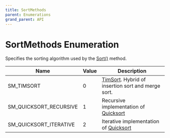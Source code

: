 ```yaml
---
title: SortMethods
parent: Enumerations
grand_parent: API
---
```


# SortMethods Enumeration

Specifies the sorting algorithm used by the [Sort()](https://senipah.github.io/VBA-Better-Array/api/methods/Sort.html) method.

| Name              | Value | Description                                        |
|-------------------|-------|----------------------------------------------------|
| SM_TIMSORT      | 0     | [TimSort](https://en.wikipedia.org/wiki/Timsort). Hybrid of insertion sort and merge sort.                                     |
| SM_QUICKSORT_RECURSIVE      | 1     | Recursive implementation of [Quicksort](https://en.wikipedia.org/wiki/Quicksort)                                     |
| SM_QUICKSORT_ITERATIVE      | 2     | Iterative implementation of [Quicksort](https://en.wikipedia.org/wiki/Quicksort)                                     |
